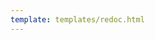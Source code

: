 ```yaml
---
template: templates/redoc.html
---
```


<redoc spec-url="{{base_path}}/apis/restapis/export-user-info.yaml" scroll-y-offset="{{redocly.scroll_y_offset}}"></redoc>
